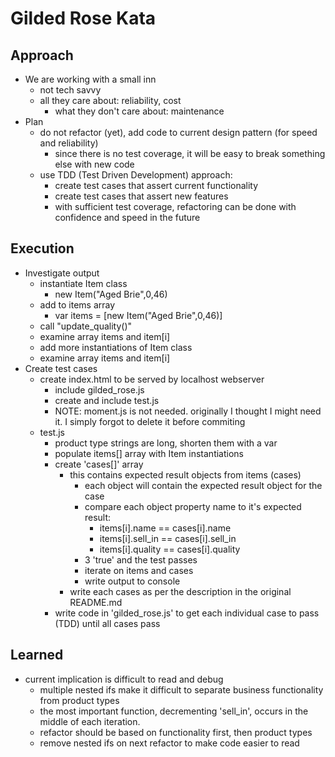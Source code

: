 # Gilded Rose Kata

## Approach

* We are working with a small inn
  * not tech savvy
  * all they care about:  reliability, cost
    * what they don't care about: maintenance
* Plan
  * do not refactor (yet), add code to current design pattern (for speed and reliability)
    * since there is no test coverage, it will be easy to break something else with new code
  * use TDD (Test Driven Development) approach:
    * create test cases that assert current functionality
    * create test cases that assert new features
    * with sufficient test coverage, refactoring can be done with confidence and speed in the future

## Execution

* Investigate output
  * instantiate Item class
    * new Item("Aged Brie",0,46)
  * add to items array
    * var items = [new Item("Aged Brie",0,46)]
  * call "update_quality()"
  * examine array items and item[i]
  * add more instantiations of Item class
  * examine array items and item[i]
* Create test cases
  * create index.html to be served by localhost webserver
    * include gilded_rose.js
    * create and include test.js
    * NOTE:  moment.js is not needed.  originally I thought I might need it. I simply forgot to delete it before commiting
  * test.js
    * product type strings are long, shorten them with a var
    * populate items[] array with Item instantiations
    * create 'cases[]' array
      * this contains expected result objects from items (cases)
        * each object will contain the expected result object for the case
        * compare each object property name to it's expected result:
          * items[i].name == cases[i].name
          * items[i].sell_in == cases[i].sell_in
          * items[i].quality == cases[i].quality
        * 3 'true' and the test passes
        * iterate on items and cases
        * write output to console
      * write each cases as per the description in the original README.md
    * write code in 'gilded_rose.js' to get each individual case to pass (TDD) until all cases pass

## Learned
* current implication is difficult to read and debug
  * multiple nested ifs make it difficult to separate business functionality from product types
  * the most important function, decrementing 'sell_in', occurs in the middle of each iteration. 
  * refactor should be based on functionality first, then product types
  * remove nested ifs on next refactor to make code easier to read
